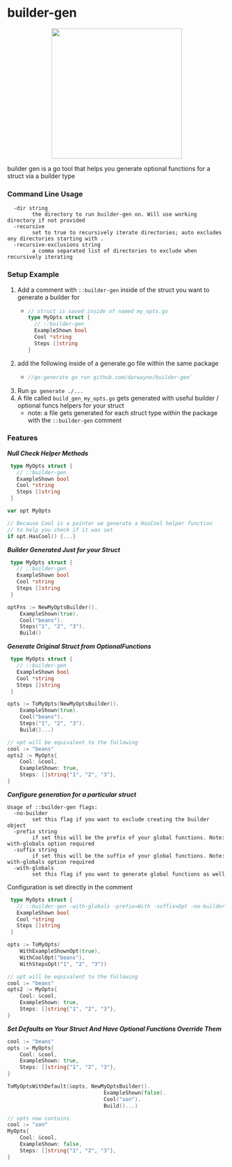 # builder-gen

<p align="center"><img src="https://user-images.githubusercontent.com/2807589/104822381-fac68500-580f-11eb-9e26-0dc9a0ed2776.png" width="300"></p>

builder gen is a go tool that helps you 
generate optional functions for a struct 
via a builder type

### Command Line Usage
```text
  -dir string
        the directory to run builder-gen on. Will use working directory if not provided
  -recursive
        set to true to recursively iterate directories; auto excludes any directories starting with .
  -recursive-exclusions string
        a comma separated list of directories to exclude when recursively iterating

```


### Setup Example

1. Add a comment with `::builder-gen` inside of the struct
you want to generate a builder for
   - ```go
     // struct is saved inside of named my_opts.go
     type MyOpts struct {
       // ::builder-gen
       ExampleShown bool
       Cool *string
       Steps []string
     }
     ```
1. add the following inside of a generate.go file within the same package
   - ```go
     //go:generate go run github.com/darwayne/builder-gen`
     ```
1. Run `go generate ./...`
1. A file called `build_gen_my_opts.go` gets generated with useful builder / optional funcs helpers for your struct
   - note: a file gets generated for each struct type within the package with the `::builder-gen` comment

### Features

***Null Check Helper Methods***
```go
 type MyOpts struct {
   // ::builder-gen
   ExampleShown bool
   Cool *string
   Steps []string
 }

var opt MyOpts

// Because Cool is a pointer we generate a HasCool helper function
// to help you check if it was set
if opt.HasCool() {...}
```

***Builder Generated Just for your Struct***

```go
 type MyOpts struct {
   // ::builder-gen
   ExampleShown bool
   Cool *string
   Steps []string
 }

optFns := NewMyOptsBuilder().
    ExampleShown(true).
    Cool("beans").
    Steps("1", "2", "3").
    Build()
```

***Generate Original Struct from OptionalFunctions***
```go
 type MyOpts struct {
   // ::builder-gen
   ExampleShown bool
   Cool *string
   Steps []string
 }

opts := ToMyOpts(NewMyOptsBuilder().
    ExampleShown(true).
    Cool("beans").
    Steps("1", "2", "3").
    Build()...)

// opt will be equivalent to the following
cool := "beans"
opts2 := MyOpts{
    Cool: &cool, 
    ExampleShown: true, 
    Steps: []string{"1", "2", "3"},
}
```

***Configure generation for a particular struct***
```
Usage of ::builder-gen flags:
  -no-builder
        set this flag if you want to exclude creating the builder object
  -prefix string
        if set this will be the prefix of your global functions. Note: with-globals option required
  -suffix string
        if set this will be the suffix of your global functions. Note: with-globals option required
  -with-globals
        set this flag if you want to generate global functions as well

```

Configuration is set directly in the comment 
```go
 type MyOpts struct {
   // ::builder-gen -with-globals -prefix=With -suffix=Opt -no-builder
   ExampleShown bool
   Cool *string
   Steps []string
 }

opts := ToMyOpts(
    WithExampleShownOpt(true),
    WithCoolOpt("beans"),
    WithStepsOpt("1", "2", "3"))

// opt will be equivalent to the following
cool := "beans"
opts2 := MyOpts{
    Cool: &cool, 
    ExampleShown: true, 
    Steps: []string{"1", "2", "3"},
}
```

***Set Defaults on Your Struct And Have Optional Functions Override Them***
```go
cool := "beans"
opts := MyOpts{
    Cool: &cool, 
    ExampleShown: true, 
    Steps: []string{"1", "2", "3"},
}

ToMyOptsWithDefault(&opts, NewMyOptsBuilder().
                               ExampleShown(false).
                               Cool("son").
                               Build()...)

// opts now contains
cool := "son"
MyOpts{
    Cool: &cool, 
    ExampleShown: false, 
    Steps: []string{"1", "2", "3"},
}
```


